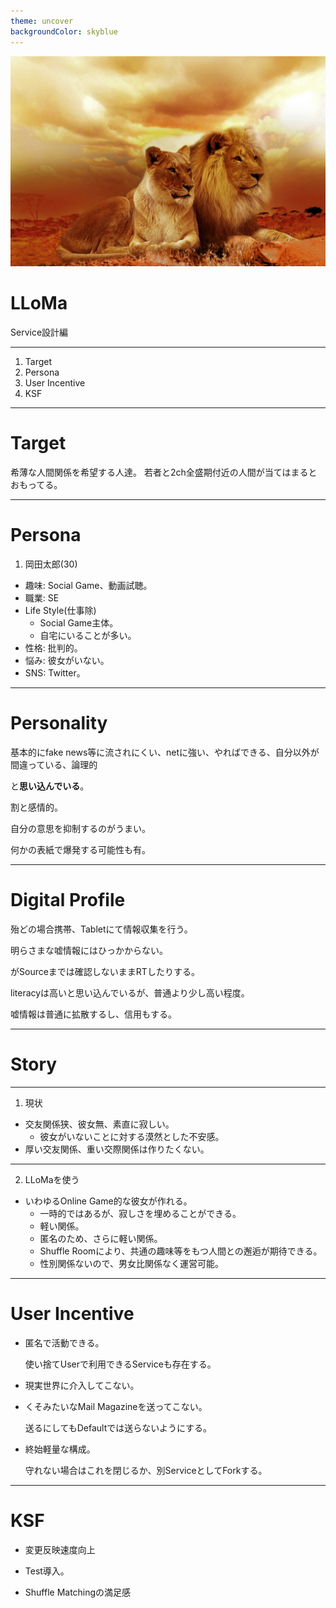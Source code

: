```yaml
---
theme: uncover
backgroundColor: skyblue
---
```


<!--
_color: white
-->

![bg brightness:0.6](lion_pair.jpg)

# LLoMa

Service設計編

---

1. Target
2. Persona
3. User Incentive
4. KSF

---

# Target

希薄な人間関係を希望する人達。
若者と2ch全盛期付近の人間が当てはまるとおもってる。

---

# Persona

1. 岡田太郎(30)
* 趣味: Social Game、動画試聴。
* 職業: SE
* Life Style(仕事除)
  * Social Game主体。
  * 自宅にいることが多い。
* 性格: 批判的。
* 悩み: 彼女がいない。
* SNS: Twitter。

---

<!--
_header: Persona
-->

# Personality

基本的にfake news等に流されにくい、netに強い、やればできる、自分以外が間違っている、論理的

と**思い込んでいる**。

割と感情的。

自分の意思を抑制するのがうまい。

何かの表紙で爆発する可能性も有。

---

<!--
_header: Persona
-->

# Digital Profile

殆どの場合携帯、Tabletにて情報収集を行う。

明らさまな嘘情報にはひっかからない。

がSourceまでは確認しないままRTしたりする。

literacyは高いと思い込んでいるが、普通より少し高い程度。

嘘情報は普通に拡散するし、信用もする。

---

# Story

---

<!--
_header: Story
-->

1. 現状

* 交友関係狭、彼女無、素直に寂しい。
	+ 彼女がいないことに対する漠然とした不安感。
* 厚い交友関係、重い交際関係は作りたくない。

---

<!--
_header: Story
-->

2. LLoMaを使う

* いわゆるOnline Game的な彼女が作れる。
	+ 一時的ではあるが、寂しさを埋めることができる。
	+ 軽い関係。
	+ 匿名のため、さらに軽い関係。
	+ Shuffle Roomにより、共通の趣味等をもつ人間との邂逅が期待できる。
	+ 性別関係ないので、男女比関係なく運営可能。

---

# User Incentive

* 匿名で活動できる。

	使い捨てUserで利用できるServiceも存在する。

* 現実世界に介入してこない。

* くそみたいなMail Magazineを送ってこない。

	送るにしてもDefaultでは送らないようにする。

* 終始軽量な構成。

	守れない場合はこれを閉じるか、別ServiceとしてForkする。

---

# KSF

* 変更反映速度向上

* Test導入。

* Shuffle Matchingの満足感
